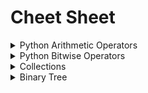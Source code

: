 # Cheet Sheet

<details>
  <summary>Python Arithmetic Operators</summary>
<div class="heatMap">

| Operator | Example |  Meaning |
| --- | --- | --- |
| `+` | 3 + 2 = 5 | Addition |
| `-` |	3 - 2 = 1 | Subtraction |
| `*` |	3 * 2 = 6 |	Multiplication |
| `/` |	3 / 2 = 1.5 | Division |
| `%` |	3 % 2 = 1 | Modulus |
| `**` | 3 ** 2 = 9 | Exponentiation |
| `//` | 5 // 2 = 2 | Floor division |
| `math.sqrt()` | math.sqrt(4) = 2 | Square root |
| `math.inf` | x = math.inf | Infinity |
</div>
</details>

<details>
  <summary>Python Bitwise Operators</summary>
<div class="heatMap">

| Operator | Example |  Meaning |
| --- | --- | --- |
| `&` | a & b | Bitwise AND |
| `｜` |	a ｜ b |	Bitwise OR |
| `^` |	a ^ b |	Bitwise XOR (exclusive OR) |
| `~` |	~a |	Bitwise NOT |
| `<<` |	a << n |	Bitwise left shift |
| `>>` |	a >> n |	Bitwise right shift |

</div>
</details>

<details>
  <summary>Collections</summary>

* **collections.Counter()**
``` python
from collections import Counter

hashmap = collections.Counter("hello") # Counter({'h': 1, 'e': 1, 'l': 2, 'o': 1})
hashmap['l'] # 2
```
* **collections.deque()**
``` python
from collections import deque

deq = collections.deque([1, 2, 3]) # deque([1, 2, 3])
deq.appendleft(5) # deque([5, 1, 2, 3])
deq.append(6) # deque([5, 1, 2, 3, 6])
deq.popleft() # -> 5
deq.pop() # -> 6
```

* **collections.defaultdict()**
``` python
from collections import defaultdict
s = 'mississippi'
d = collections.defaultdict(int) # defaultdict(int, {})
for k in s:
    d[k] += 1
d # defaultdict(int, {'m': 1, 'i': 4, 's': 4, 'p': 2})
d.items() # dict_items([('m', 1), ('i', 4), ('s', 4), ('p', 2)])
# --------------------------------------------------------------
s = [('yellow', 1), ('blue', 2), ('yellow', 3), ('blue', 4), ('red', 1)]
d = collections.defaultdict(list) # defaultdict(list, {})
for k, v in s:
    d[k].append(v)
d # defaultdict(list, {'yellow': [1, 3], 'blue': [2, 4], 'red': [1]})
d.items() # dict_items([('yellow', [1, 3]), ('blue', [2, 4]), ('red', [1])])
```

* **collections.OrderedDict()**
``` python
from collections import OrderedDict

hashmap = collections.OrderedDict.fromkeys("hello") # OrderedDict([('h', None), ('e', None), ('l', None), ('o', None)])
hashmap.popitem(last=True) # Returned in LIFO order if last is True -> ('o', None)
hashmap.popitem(last=False) # Returned in FIFO order if last is False -> ('h', None)
```

</details>

<details>
  <summary>Binary Tree</summary>
<p align="center">
<img src="Tree/img/LeetCode0094_Preorder-from-Inorder-and-Postorder-traversals.jpg" width="500">
</p>
</details>